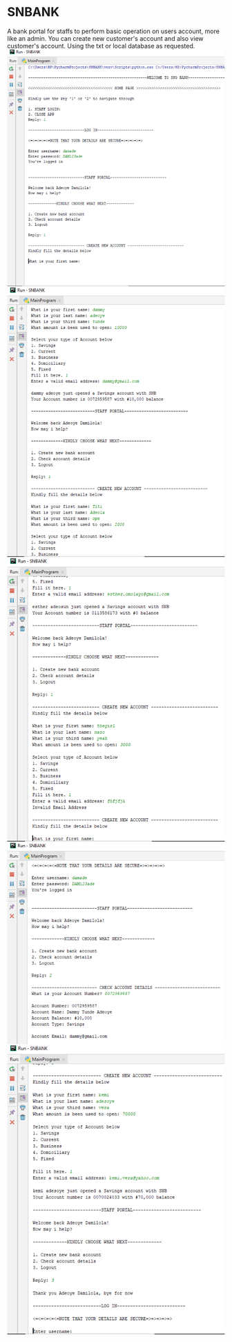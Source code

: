 # SNBANK
A bank portal for staffs to perform basic operation on users account, more like an admin.
You can create new customer's account and also view customer's account.
Using the txt or local database as requested.
![](https://github.com/damade/SNBANK/blob/master/hngTaskFourA.PNG)
![](https://github.com/damade/SNBANK/blob/master/hngTaskFourB.PNG)
![](https://github.com/damade/SNBANK/blob/master/hngTaskFourC.PNG)
![](https://github.com/damade/SNBANK/blob/master/hngTaskFourD.PNG)
![](https://github.com/damade/SNBANK/blob/master/hngTaskFourE.PNG)
